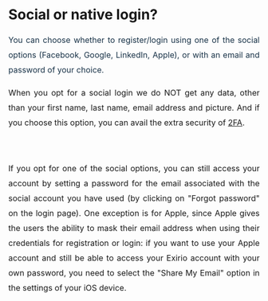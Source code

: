 # Social or native login?

<p style="margin-bottom: 0cm; margin-left: 0cm; font-size: 16px; line-height: 22.5pt; text-align: justify;"><span dir="ltr" style="color: rgb(24, 50, 71); font-size: 16px;">You can choose whether to register/login using one of the social options (Facebook, Google, LinkedIn, Apple), or with an email and password of your choice.&nbsp;</span></p>

<p style="margin-bottom: 0cm; margin-left: 0cm; font-size: 16px; line-height: 22.5pt; text-align: justify;"><span style="font-size: 16px;">When you opt for a social login we do NOT get any data, other than your first name, last name, email address and picture. And if you choose this option, you can avail the extra security of <a href="https://support.exirio.com/en/support/solutions/articles/80000529109">2FA</a>.</span></p>

<p style="margin-bottom: 0cm; margin-left: 0cm; font-size: 16px; line-height: 22.5pt; text-align: justify;"><br/></p>

<p style="margin-bottom: 0cm; margin-left: 0cm; font-size: 16px; line-height: 22.5pt; text-align: justify;"><span dir="ltr" style="font-size: 16px;">If you opt for one of the social options, you can still access your account by setting a password for the email associated with the social account you have used (by clicking on "Forgot password" on the login page). One exception is for Apple, since Apple gives the users the ability to mask their email address when using their credentials for registration or login: if you want to use your Apple account and still be able to access your Exirio account with your own password, you need to select the "Share My Email" option in the settings of your iOS device.&nbsp;</span></p>